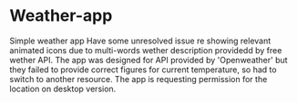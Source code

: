 # Weather-app
Simple weather app
Have some unresolved issue re showing relevant animated icons due to multi-words wether description providedd by free wether API. The app was designed for API provided by 'Openweather' but they failed to provide correct figures for current temperature, so had to switch to another resource.
The app is requesting permission for the location on desktop version.
